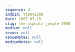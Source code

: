 ```yaml
---
sequence: 4
imdbId: tt0042208
date: 2007-07-15
slug: the-asphalt-jungle-1950
medium: null
venue: null
venueNotes: null
mediumNotes: null
---
```


